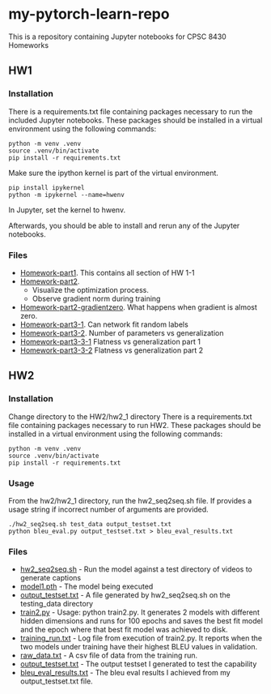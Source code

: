 # my-pytorch-learn-repo

This is a repository containing Jupyter notebooks for CPSC 8430 Homeworks

## HW1

### Installation

There is a requirements.txt file containing packages necessary to run the included Jupyter notebooks. These packages should be installed in a virtual environment using the following commands:

```
python -m venv .venv
source .venv/bin/activate
pip install -r requirements.txt
```

Make sure the ipython kernel is part of the virtual environment.

```
pip install ipykernel
python -m ipykernel --name=hwenv
```

In Jupyter, set the kernel to hwenv.

Afterwards, you should be able to install and rerun any of the Jupyter notebooks.

### Files
- [Homework-part1](homework-part1.ipynb). This contains all section of HW 1-1
- [Homework-part2](homework-part2.ipynb). 
    - Visualize the optimization process.
    - Observe gradient norm during training
- [Homework-part2-gradientzero](homework-part2-gradzero.ipynb). What happens when gradient is almost zero.
- [Homework-part3-1](homework-part3-1.ipynb).  Can network fit random labels
- [Homework-part3-2](homework-part3-2.ipynb). Number of parameters vs generalization
- [Homework-part3-3-1](homework-part3-3-1.ipynb) Flatness vs generalization part 1
- [Homework-part3-3-2](homework-part3-3-2.ipynb) Flatness vs generalization part 2

## HW2

### Installation

Change directory to the HW2/hw2_1 directory
There is a requirements.txt file containing packages necessary to run HW2. These packages should be installed in a virtual environment using the following commands:

```
python -m venv .venv
source .venv/bin/activate
pip install -r requirements.txt
```

### Usage
From the hw2/hw2_1 directory, run the hw2_seq2seq.sh file. If provides a usage string if incorrect number of arguments are provided.
```
./hw2_seq2seq.sh test_data output_testset.txt
python bleu_eval.py output_testset.txt > bleu_eval_results.txt
```

### Files
- [hw2_seq2seq.sh](hw2/hw2_1/hw2_seq2seq.sh) - Run the model against a test directory of videos to generate captions
- [model1.pth](hw2/hw2_1/model1.pth) - The model being executed
- [output_testset.txt](hw2/hw2_1/output_testset.txt) - A file generated by hw2_seq2seq.sh on the testing_data directory
- [train2.py](hw2/hw2_1/train2.py) - Usage: python train2.py. It generates 2 models with different hidden dimensions and runs for 100 epochs and saves the best fit model and the epoch where that best fit model was achieved to disk.
- [training_run.txt](hw2/hw2_1/training_run.txt) - Log file from execution of train2.py. It reports when the two models under training have their highest BLEU values in validation.
- [raw_data.txt](hw2/hw2_1/raw_data.txt) - A csv file of data from the training run.
- [output_testset.txt](hw2/hw2_1/output_testset.txt) - The output testset I generated to test the capability
- [bleu_eval_results.txt](hw2/hw2_1/bleu_eval_results.txt) - The bleu eval results I achieved from my output_testset.txt file.
